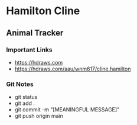 # Hamilton Cline

## Animal Tracker

### Important Links

- https://hdraws.com
- https://hdraws.com/aau/wnm617/cline.hamilton


### Git Notes

- git status
- git add .
- git commit -m "[MEANINGFUL MESSAGE]"
- git push origin main